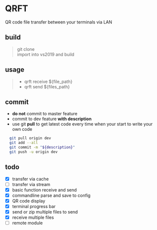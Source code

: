 ﻿# QRFT
QR code file transfer between your terminals via LAN 
## build
> git clone  
> import into vs2019 and build
## usage
>- qrft receive ${file_path}  
>- qrft send ${files_path}

## commit  

- **do not** commit to master feature   
- commit to dev feature **with description**
- use git **pull** to get latest code every time  when your start to write your own code

``` bash
  git pull origin dev
  git add --all  
  git commit -m "${description}"  
  git push -u origin dev
```

## todo
- [x] transfer via cache
- [ ] transfer via stream
- [x] basic function receive and send
- [x] commandline parse and save to config
- [x] QR code display
- [x] terminal progress bar
- [x] send or zip multiple files to send
- [x] receive multiple files
- [ ] remote module
